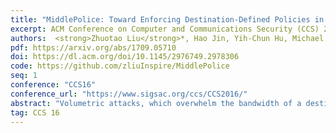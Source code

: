 ```yaml
---
title: "MiddlePolice: Toward Enforcing Destination-Defined Policies in the Middle of the Internet"
excerpt: ACM Conference on Computer and Communications Security (CCS) 2016
authors:  <strong>Zhuotao Liu</strong>*, Hao Jin, Yih-Chun Hu, Michael Bailey
pdf: https://arxiv.org/abs/1709.05710
doi: https://dl.acm.org/doi/10.1145/2976749.2978306
code: https://github.com/zliuInspire/MiddlePolice
seq: 1
conference: "CCS16"
conference_url: "https://www.sigsac.org/ccs/CCS2016/"
abstract: "Volumetric attacks, which overwhelm the bandwidth of a destination, are amongst the most common DDoS attacks today. One practical approach to addressing these attacks is to redirect all destination traffic (e.g., via DNS or BGP) to a third-party, DDoS-protection-as-a-service provider (e.g., CloudFlare) that is well provisioned and equipped with filtering mechanisms to remove attack traffic before passing the remaining benign traffic to the destination. An alternative approach is based on the concept of network capabilities, whereby source sending rates are determined by receiver consent, in the form of capabilities enforced by the network. While both third-party scrubbing services and network capabilities can be effective at reducing unwanted traffic at an overwhelmed destination, DDoS-protection-as-a-service solutions outsource all of the scheduling decisions (e.g., fairness, priority and attack identification) to the provider, while capability-based solutions require extensive modifications to existing infrastructure to operate. In this paper we introduce MiddlePolice, which seeks to marry the deployability of DDoS-protection-as-a-service solutions with the destination-based control of network capability systems. We show that by allowing feedback from the destination to the provider, MiddlePolice can effectively enforce destination-chosen policies, while requiring no deployment from unrelated parties."
tag: CCS 16
---
```

